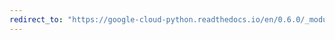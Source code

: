 ```yaml
---
redirect_to: "https://google-cloud-python.readthedocs.io/en/0.6.0/_modules/gcloud/pubsub/subscription.html"
---
```

